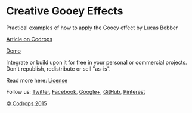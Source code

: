Creative Gooey Effects
=========

Practical examples of how to apply the Gooey effect by Lucas Bebber

[Article on Codrops](http://tympanus.net/codrops/?p=23487)

[Demo](http://tympanus.net/Tutorials/CreativeGooeyEffects/)

Integrate or build upon it for free in your personal or commercial projects. Don't republish, redistribute or sell "as-is". 

Read more here: [License](http://tympanus.net/codrops/licensing/)

Follow us: [Twitter](http://www.twitter.com/codrops), [Facebook](http://www.facebook.com/pages/Codrops/159107397912), [Google+](https://plus.google.com/101095823814290637419), [GitHub](https://github.com/codrops), [Pinterest](http://www.pinterest.com/codrops/)

[© Codrops 2015](http://www.codrops.com)


